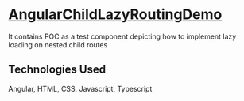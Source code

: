 # [AngularChildLazyRoutingDemo](https://github.com/NavjotSingh007/angular-child-lazy-routing-demo)
It contains POC as a test component depicting how to implement lazy loading on nested child routes

## Technologies Used
Angular, HTML, CSS, Javascript, Typescript
